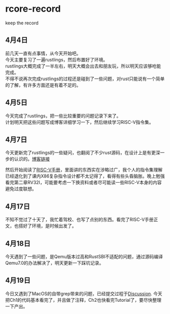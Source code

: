 # rcore-record
keep the record

## 4月4日
前几天一直有点事情，从今天开始吧。  
今天主要复习了一遍rustlings，然后布置好了环境。  
rustlings大概完成了一半左右，明天大概会出去和朋友玩，所以明天应该够呛能完成。  
不得不说再次完成rustlings的过程还是碰到了一些问题，对rust只能说有一个简单的了解，有许多方面还是有着不足的。  

## 4月5日
今天完成了rustlings，把一些比较重要的问题记录下来了。  
计划明天把这些问题写成博客详细学习一下，然后继续学习RISC-V指令集。

## 4月7日
今天更新完了rustlings的一些疑问，也翻阅了不少rust源码，在设计上是有更深一步的认识的。[博客链接](https://moonold.github.io/posts/lab/rcore/rustlings/)  

然后开始阅读了[RISC-V手册](http://riscvbook.com/chinese/RISC-V-Reader-Chinese-v2p1.pdf)，里面讲的东西实在涉略过广，我个人的指令集理解已经退化到了课内X86复杂指令设计都不太记得了，看得有些头昏脑胀。晚上勉强看完第二章RV32I，可能要考虑一下换资料或者尽可能读一些RISC-V本身的内容避免过度联想。

## 4月17日
不知不觉过了十天了，我忙着驾校、也写了点别的东西。看完了RISC-V手册正文，也搭好了环境，是时候出发了。

## 4月18日
今天遇到了一些问题，是Qemu版本过高和RustSBI不适配的问题，通过源码编译Qemu7.0的办法解决了，明天更新一下踩坑记录。

## 4月19日
今日又遇到了MacOS的自带grep带来的问题，已经提交过程于[Discussion](https://github.com/LearningOS/rust-based-os-comp2023/discussions/179).
今天把Ch1的代码基本看完了，并且做了注释，Ch2也快看完Tutorial了，要尽快整理一下产出。